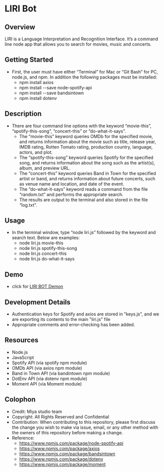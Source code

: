 # **LIRI Bot**

## Overview
LIRI is a Language Interpretation and Recognition Interface. It’s a command line node app that allows you to search for movies, music and concerts.

## Getting Started
*	First, the user must have either “Terminal” for Mac or “Git Bash” for PC, node.js, and npm. In addition the following packages must be installed:
    *	npm install axios
    *	npm install --save node-spotify-api
    *	npm install --save bandsintown
    *	npm install dotenv

## Description
*	There are four command line options with the keyword “movie-this”, “spotify-this-song”, “concert-this” or “do-what-it-says”. 
    *	The “movie-this” keyword queries OMDb for the specified movie, and returns information about the movie such as title, release year, IMDB rating, Rotten Tomato rating, production country, language, actors, and plot.
    *	The “spotify-this-song” keyword queries Spotify for the specified song, and returns information about the song such as the artist(s), album, and preview URL. 
    *	The “concert-this” keyword queries Band in Town for the specified artist or band, and returns information about future concerts, such as venue name and location, and date of the event. 
    *	The “do-what-it-says” keyword reads a command from the file “random.txt” and performs the appropriate search.
    *	The results are output to the terminal and also stored in the file “log.txt”.

## Usage
*	In the terminal window, type “node liri.js” followed by the keyword and search text. Below are examples: 
    *	node liri.js movie-this <any movie title>
    *	node liri.js spotify-this-song <any song title>
    *	node liri.js concert-this <any artist or band>
    *	node liri.js do-what-it-says

## Demo 
* click for [LIRI BOT Demon](https://www.youtube.com/watch?v=JwYxMcPPu1Q&feature=youtu.be)

## Development Details
*	Authentication keys for Spotify and axios are stored in "keys.js", and we are exporting its contents to the main "liri.js" file
*	Appropriate comments and error-checking has been added.

## Resources
*	Node.js
*	JavaScript
*	Spotify API (via spotify npm module)
*	OMDb API (via axios npm module)
*	Band in Town API (via bandintown npm module)
*	DotEnv API (via dotenv npm module)
*	Moment API (via Moment module)

## Colophon
- Credit: Miya studio team
- Copyright: All Rights Reserved and Confidential
- Contribution: When contributing to this repository, please first discuss the change you wish to make via issue, email, or any other method with the owners of this repository before making a change.
- Reference: 
    - https://www.npmjs.com/package/node-spotify-api
    - https://www.npmjs.com/package/axios
    - https://www.npmjs.com/package/bandsintown
    - https://www.npmjs.com/package/dotenv
    - https://www.npmjs.com/package/moment